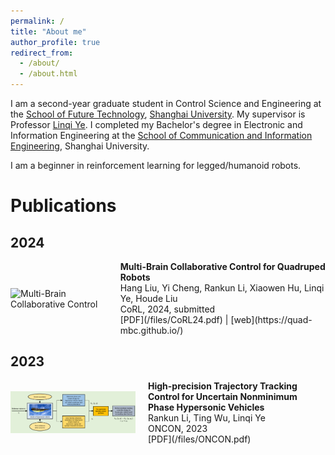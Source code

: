 ```yaml
---
permalink: /
title: "About me"
author_profile: true
redirect_from: 
  - /about/
  - /about.html
---
```


I am a second-year graduate student in Control Science and Engineering at the [School of Future Technology](https://ai.shu.edu.cn/), [Shanghai University](https://www.shu.edu.cn/). My supervisor is Professor [Linqi Ye](https://linqi-ye.github.io/). I completed my Bachelor's degree in Electronic and Information Engineering at the [School of Communication and Information Engineering](https://scie.shu.edu.cn/), Shanghai University. 

I am a beginner in reinforcement learning for legged/humanoid robots.

# Publications
## 2024

<div style="display: flex; align-items: center;">
    <img src="../images/2024corl.png" alt="Multi-Brain Collaborative Control" width="200" style="float: left; margin-right: 20px;">
    <div style="display: block;">
      <strong>Multi-Brain Collaborative Control for Quadruped Robots</strong>
      <br>Hang Liu, Yi Cheng, Rankun Li, Xiaowen Hu, Linqi Ye, Houde Liu
      <br>CoRL, 2024, submitted
      <br>[PDF](/files/CoRL24.pdf) | [web](https://quad-mbc.github.io/)
    </div>
</div>

## 2023

<div style="display: flex; align-items: center;">
    <img src="../images/2023oncon.png" width="200" style="float: left; margin-right: 20px;">
    <div style="display: block;">
      <strong>High-precision Trajectory Tracking Control for Uncertain Nonminimum Phase Hypersonic Vehicles</strong>
      <br>Rankun Li, Ting Wu, Linqi Ye
      <br>ONCON, 2023
      <br>[PDF](/files/ONCON.pdf)
    </div>
</div>

